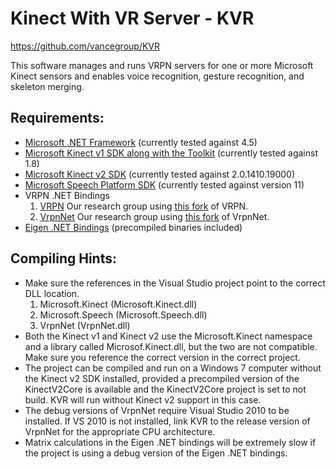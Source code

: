 # Kinect With VR Server - KVR

https://github.com/vancegroup/KVR

This software manages and runs VRPN servers for one or more Microsoft Kinect sensors and enables voice recognition, gesture recognition, and skeleton merging.


## Requirements:

* [Microsoft .NET Framework](http://www.microsoft.com/en-us/download/details.aspx?id=30653) (currently tested against 4.5)
* [Microsoft Kinect v1 SDK along with the Toolkit](http://www.microsoft.com/en-us/kinectforwindows/) (currently tested against 1.8)
* [Microsoft Kinect v2 SDK](http://www.microsoft.com/en-us/download/details.aspx?id=44561) (currently tested against 2.0.1410.19000)
* [Microsoft Speech Platform SDK](http://www.microsoft.com/en-us/download/details.aspx?id=27226) (currently tested against version 11)
* VRPN .NET Bindings
	1. [VRPN](http://www.cs.unc.edu/Research/vrpn/)
	Our research group using [this fork](https://github.com/rpavlik/vrpn) of VRPN.
	2. [VrpnNet](http://wwwx.cs.unc.edu/~chrisv/vrpnnet)
	Our research group using [this fork](https://github.com/vancegroup/VrpnNet) of VrpnNet.
* [Eigen .NET Bindings](https://github.com/vancegroup/EigenNet) (precompiled binaries included)


## Compiling Hints:

* Make sure the references in the Visual Studio project point to the correct DLL location.
	1. Microsoft.Kinect (Microsoft.Kinect.dll)
	2. Microsoft.Speech (Microsoft.Speech.dll)
	3. VrpnNet (VrpnNet.dll)
* Both the Kinect v1 and Kinect v2 use the Microsoft.Kinect namespace and a library called Microsof.Kinect.dll, but the two are not compatible.  Make sure you reference the correct version in the correct project.
* The project can be compiled and run on a Windows 7 computer without the Kinect v2 SDK installed, provided a precompiled version of the KinectV2Core is available and the KinectV2Core project is set to not build.  KVR will run without Kinect v2 support in this case.
* The debug versions of VrpnNet require Visual Studio 2010 to be installed. If VS 2010 is not installed, link KVR to the release version of VrpnNet for the appropriate CPU architecture.
* Matrix calculations in the Eigen .NET bindings will be extremely slow if the project is using a debug version of the Eigen .NET bindings.
